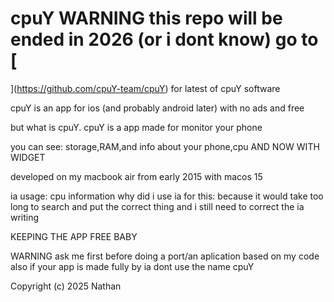 # cpuY WARNING this repo will be ended in 2026 (or i dont know) go to [
](https://github.com/cpuY-team/cpuY) for latest of cpuY software


cpuY is an app for ios (and probably android later) with no ads and free

but what is cpuY. cpuY is a app made for monitor your phone 

you can see: storage,RAM,and info about your phone,cpu AND NOW WITH WIDGET

developed on my macbook air from early 2015 with macos 15 

ia usage: cpu information why did i use ia for this: because it would take too long to search and put the correct thing and i still need to correct the ia writing

KEEPING THE APP FREE BABY

WARNING ask me first before doing a port/an aplication based on my code 
also if your app is made fully by ia dont use the name cpuY 

Copyright (c) 2025 Nathan
